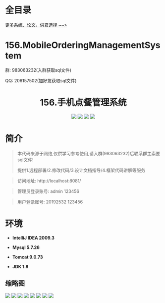 # 全目录

[更多系统、论文，供君选择 ~~>](https://www.bitwise.net.cn)

# 156.MobileOrderingManagementSystem

<p>群: 983063232(入群获取sql文件)</p>
<p>QQ: 206157502(加好友获取sql文件)</p>

<p><h1 align="center">156.手机点餐管理系统</h1></p>


<p align="center">
	<img src="https://img.shields.io/badge/jdk-1.8-orange.svg"/>
    <img src="https://img.shields.io/badge/springboot-5.x-lightgrey.svg"/>
    <img src="https://img.shields.io/badge/maven-3.x-blue.svg"/>
    <img src="https://img.shields.io/badge/jsp-5.x-yellow.svg"/>
</p>

# 简介


> 本代码来源于网络,仅供学习参考使用,请入群(983063232)后联系群主索要sql文件!
>
> 提供1.远程部署/2.修改代码/3.设计文档指导/4.框架代码讲解等服务

>访问地址: http://localhost:8081/

>管理员登录账号: admin  123456

>用户登录账号: 20192532  123456 


# 环境

- <b>IntelliJ IDEA 2009.3</b>

- <b>Mysql 5.7.26</b>

- <b>Tomcat 9.0.73</b>

- <b>JDK 1.8</b>




## 缩略图


![](https://bitwise.oss-cn-heyuan.aliyuncs.com/2024/9/10/3ab51b08-f0a4-472a-8f6b-214637abb9aa.png)
![](https://bitwise.oss-cn-heyuan.aliyuncs.com/2024/9/10/8673704c-f6d8-49fd-a048-7f5fc630f802.png)
![](https://bitwise.oss-cn-heyuan.aliyuncs.com/2024/9/10/1e147d21-d05b-4fd4-be53-a2cdfbe21193.png)
![](https://bitwise.oss-cn-heyuan.aliyuncs.com/2024/9/10/5d753d58-215b-42cd-ab6a-4a0d95039681.png)
![](https://bitwise.oss-cn-heyuan.aliyuncs.com/2024/9/10/797e7ca5-a5e8-472d-b9b1-0b9254fc98d0.png)
![](https://bitwise.oss-cn-heyuan.aliyuncs.com/2024/9/10/208c718a-0bfb-4cbd-bc94-504cfe677de4.png)
![](https://bitwise.oss-cn-heyuan.aliyuncs.com/2024/9/10/72e6c619-928c-4ffa-918d-12f05b191d96.png)
![](https://bitwise.oss-cn-heyuan.aliyuncs.com/2024/9/10/6e8c272b-e32e-4f77-8d45-60af453bb68a.png)



